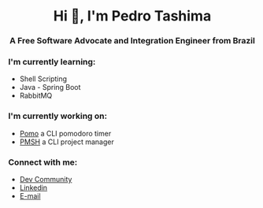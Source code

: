 <h1 align="center">Hi 👋, I'm Pedro Tashima</h1>
<h3 align="center">A Free Software Advocate and Integration Engineer from Brazil</h3>

### I'm currently learning:
* Shell Scripting 
* Java - Spring Boot
* RabbitMQ

### I'm currently working on:
* [Pomo](https://github.com/Tashima42/pomo) a CLI pomodoro timer
* [PMSH](https://github.com/Tashima42/pmsh) a CLI project manager

### Connect with me:
* [Dev Community](https://dev.to/tashima42)
* [Linkedin](https://www.linkedin.com/in/pedrotashima/)
* [E-mail](mailto:pedrotashima@protonmail.com)
